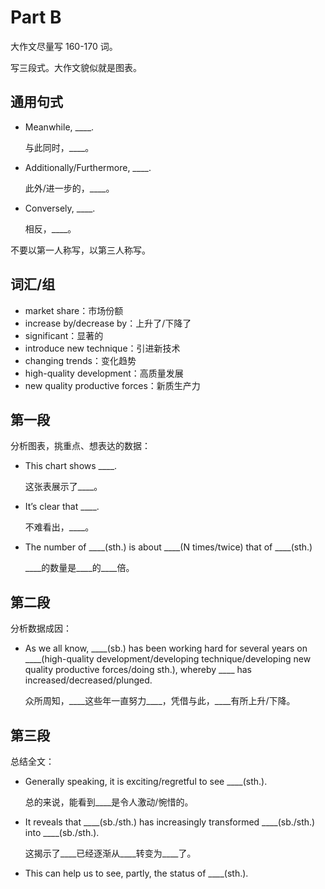 # Part B

大作文尽量写 160-170 词。

写三段式。大作文貌似就是图表。

## 通用句式

+ Meanwhile, ____.

  与此同时，____。
+ Additionally/Furthermore, ____.

  此外/进一步的，____。
+ Conversely, ____.

  相反，____。

不要以第一人称写，以第三人称写。

## 词汇/组

+ market share：市场份额
+ increase by/decrease by：上升了/下降了
+ significant：显著的
+ introduce new technique：引进新技术
+ changing trends：变化趋势
+ high-quality development：高质量发展
+ new quality productive forces：新质生产力

## 第一段

分析图表，挑重点、想表达的数据：

+ This chart shows ____.

  这张表展示了____。
+ It’s clear that ____.

  不难看出，____。
+ The number of ____(sth.) is about ____(N times/twice) that of ____(sth.)

  \____的数量是\____的\____倍。

## 第二段

分析数据成因：

+ As we all know, ____(sb.) has been working hard for several years on ____(high-quality development/developing technique/developing new quality productive forces/doing sth.), whereby ____ has increased/decreased/plunged.

  众所周知，\_\_\_\_这些年一直努力____，凭借与此，____有所上升/下降。

## 第三段

总结全文：

+ Generally speaking, it is exciting/regretful to see ____(sth.).

  总的来说，能看到____是令人激动/惋惜的。
+ It reveals that ____(sb./sth.) has increasingly transformed ____(sb./sth.) into ____(sb./sth.).

  这揭示了____已经逐渐从____转变为____了。
+ This can help us to see, partly, the status of ____(sth.).